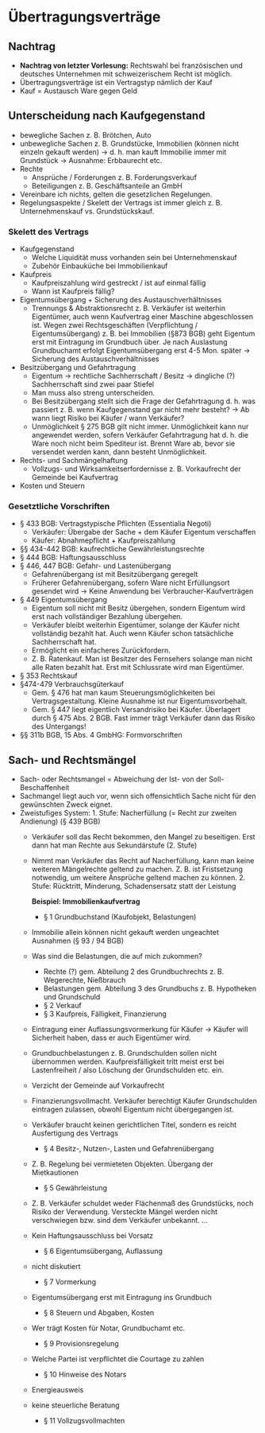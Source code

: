# Übertragungsverträge

## Nachtrag

* **Nachtrag von letzter Vorlesung:** Rechtswahl bei französischen und deutsches Unternehmen mit schweizerischem Recht ist möglich.
* Übertragungsverträge ist ein Vertragstyp nämlich der Kauf
* Kauf = Austausch Ware gegen Geld

## Unterscheidung nach Kaufgegenstand

* bewegliche Sachen z. B. Brötchen, Auto
* unbewegliche Sachen z. B. Grundstücke, Immobilien \(können nicht einzeln gekauft werden\) → d. h. man kauft Immobilie immer mit Grundstück → Ausnahme: Erbbaurecht etc.
* Rechte
  * Ansprüche / Forderungen z. B. Forderungsverkauf
  * Beteiligungen z. B. Geschäftsanteile an GmbH
* Vereinbare ich nichts, gelten die gesetzlichen Regelungen.
* Regelungsaspekte / Skelett der Vertrags ist immer gleich z. B. Unternehmenskauf vs. Grundstückskauf.

### Skelett des Vertrags

* Kaufgegenstand
  * Welche Liquidität muss vorhanden sein bei Unternehmenskauf
  * Zubehör Einbauküche bei Immobilienkauf
* Kaufpreis
  * Kaufpreiszahlung wird gestreckt / ist auf einmal fällig
  * Wann ist Kaufpreis fällig?
* Eigentumsübergang + Sicherung des Austauschverhältnisses
  * Trennungs & Abstraktionsrecht z. B. Verkäufer ist weiterhin Eigentümer, auch wenn Kaufvertrag einer Maschine abgeschlossen ist. Wegen zwei Rechtsgeschäften \(Verpflichtung / Eigentumsübergang\) z. B. bei Immobilien \(§873 BGB\) geht Eigentum erst mit Eintragung im Grundbuch über. Je nach Auslastung Grundbuchamt erfolgt Eigentumsübergang erst 4-5 Mon. später → Sicherung des Austauschverhältnisses
* Besitzübergang und Gefahrtragung
  * Eigentum → rechtliche Sachherrschaft / Besitz → dingliche \(?\) Sachherrschaft sind zwei paar Stiefel
  * Man muss also streng unterscheiden.
  * Bei Besitzübergang stellt sich die Frage der Gefahrtragung d. h. was passiert z. B. wenn Kaufgegenstand gar nicht mehr besteht? → Ab wann liegt Risiko bei Käufer / wann Verkäufer?
  * Unmöglichkeit § 275 BGB gilt nicht immer. Unmöglichkeit kann nur angewendet werden, sofern Verkäufer Gefahrtragung hat d. h. die Ware noch nicht beim Spediteur ist. Brennt Ware ab, bevor sie versendet werden kann, dann besteht Unmöglichkeit.
* Rechts- und Sachmängelhaftung
  * Vollzugs- und Wirksamkeitserfordernisse z. B. Vorkaufrecht der Gemeinde bei Kaufvertrag
* Kosten und Steuern

### Gesetztliche Vorschriften

* § 433 BGB: Vertragstypische Pflichten \(Essentialia Negoti\)
  * Verkäufer: Übergabe der Sache + dem Käufer Eigentum verschaffen
  * Käufer: Abnahmepflicht + Kaufpreiszahlung
* §§ 434-442 BGB: kaufrechtliche Gewährleistungsrechte
* § 444 BGB: Haftungsausschluss
* § 446, 447 BGB: Gefahr- und Lastenübergang
  * Gefahrenübergang ist mit Besitzübergang geregelt
  * Früherer Gefahrenübergang, sofern Ware nicht Erfüllungsort gesendet wird → Keine Anwendung bei Verbraucher-Kaufverträgen
* § 449 Eigentumsübergang
  * Eigentum soll nicht mit Besitz übergehen, sondern Eigentum wird erst nach vollständiger Bezahlung übergehen.
  * Verkäufer bleibt weiterhin Eigentümer, solange der Käufer nicht vollständig bezahlt hat. Auch wenn Käufer schon tatsächliche Sachherrschaft hat.
  * Ermöglicht ein einfacheres Zurückfordern.
  * Z. B. Ratenkauf. Man ist Besitzer des Fernsehers solange man nicht alle Raten bezahlt hat. Erst mit Schlussrate wird man Eigentümer.
* § 353 Rechtskauf
* §474-479 Verbrauchsgüterkauf
  * Gem. § 476 hat man kaum Steuerungsmöglichkeiten bei Vertragsgestaltung. Kleine Ausnahme ist nur Eigentumsvorbehalt.
  * Gem. § 447 liegt eigentlich Versandrisiko bei Käufer. Überlagert durch § 475 Abs. 2 BGB. Fast immer trägt Verkäufer dann das Risiko des Untergangs!
* §§ 311b BGB, 15 Abs. 4 GmbHG: Formvorschriften

## Sach- und Rechtsmängel

* Sach- oder Rechtsmangel = Abweichung der Ist- von der Soll-Beschaffenheit
* Sachmangel liegt auch vor, wenn sich offensichtlich Sache nicht für den gewünschten Zweck eignet.
* Zweistufiges System: 1. Stufe: Nacherfüllung \(= Recht zur zweiten Andienung\) \(§ 439 BGB\)
  * Verkäufer soll das Recht bekommen, den Mangel zu beseitigen. Erst dann hat man Rechte aus Sekundärstufe \(2. Stufe\)
  * Nimmt man Verkäufer das Recht auf Nacherfüllung, kann man keine weiteren Mängelrechte geltend zu machen. Z. B. ist Fristsetzung notwendig, um weitere Ansprüche geltend machen zu können. 2. Stufe: Rücktritt, Minderung, Schadensersatz statt der Leistung

    **Beispiel: Immobilienkaufvertrag**

    * § 1 Grundbuchstand \(Kaufobjekt, Belastungen\)

  * Immobilie allein können nicht gekauft werden ungeachtet Ausnahmen \(§ 93 / 94 BGB\)
  * Was sind die Belastungen, die auf mich zukommen?
    * Rechte \(?\) gem. Abteilung 2 des Grundbuchrechts z. B. Wegerechte, Nießbrauch
    * Belastungen gem. Abteilung 3 des Grundbuchs z. B. Hypotheken und Grundschuld
    * § 2 Verkauf
    * § 3 Kaufpreis, Fälligkeit, Finanzierung
  * Eintragung einer Auflassungsvormerkung für Käufer → Käufer will Sicherheit haben, dass er auch Eigentümer wird.
  * Grundbuchbelastungen z. B. Grundschulden sollen nicht übernommen werden. Kaufpreisfälligkeit tritt meist erst bei Lastenfreiheit / also Löschung der Grundschulden etc. ein.
  * Verzicht der Gemeinde auf Vorkaufrecht
  * Finanzierungsvollmacht. Verkäufer berechtigt Käufer Grundschulden eintragen zulassen, obwohl Eigentum nicht übergegangen ist.
  * Verkäufer braucht keinen gerichtlichen Titel, sondern es reicht Ausfertigung des Vertrags
    * § 4 Besitz-,  Nutzen-, Lasten und Gefahrenübergang
  * Z. B. Regelung bei vermieteten Objekten. Übergang der Mietkautionen
    * § 5 Gewährleistung
  * Z. B. Verkäufer schuldet weder Flächenmaß des Grundstücks, noch Risiko der Verwendung. Versteckte Mängel werden nicht verschwiegen bzw. sind dem Verkäufer unbekannt. ...
  * Kein Haftungsausschluss bei Vorsatz
    * § 6 Eigentumsübergang, Auflassung
  * nicht diskutiert
    * § 7 Vormerkung
  * Eigentumsübergang erst mit Eintragung ins Grundbuch
    * § 8 Steuern und Abgaben, Kosten
  * Wer trägt Kosten für Notar, Grundbuchamt etc.
    * § 9 Provisionsregelung
  * Welche Partei ist verpflichtet die Courtage zu zahlen
    * § 10 Hinweise des Notars
  * Energieausweis
  * keine steuerliche Beratung
    * § 11 Vollzugsvollmachten


